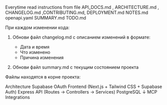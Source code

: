 Everytime read instructions from file API_DOCS.md , ARCHITECTURE.md , CHANGELOG.md ,CONTRIBUTING.md, DEPLOYMENT.md NOTES.md openapi.yaml SUMMARY.md TODO.md

При каждом изменении кода:
1. Обнови файл changelog.md с описанием изменений в формате:
   - Дата и время
   - Что изменено
   - Причина изменения
   
2. Обнови файл summary.md с текущим состоянием проекта

Файлы находятся в корне проекта:

Architecture
Supabase OAuth
Frontend (Next.js + Tailwind CSS + Supabase Auth)
Express API (Routes → Controllers → Services)
PostgreSQL 
↓
MCP Integrations 

